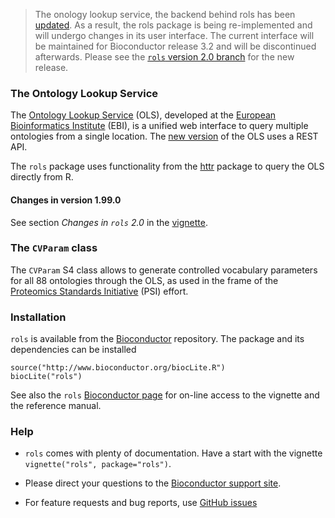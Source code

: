 
> The onology lookup service, the backend behind rols has been
> [updated](http://www.ebi.ac.uk/ols/beta/roadmap.html). As a result,
> the rols package is being re-implemented and will undergo changes in
> its user interface. The current interface will be maintained for
> Bioconductor release 3.2 and will be discontinued afterwards. Please
> see the
> [`rols` version 2.0 branch](https://github.com/lgatto/rols/tree/v2.0)
> for the new release.

### The Ontology Lookup Service 

The [Ontology Lookup Service](http://www.ebi.ac.uk/ontology-lookup/)
(OLS), developed at the
[European Bioinformatics Institute](http://www.ebi.ac.uk/) (EBI), is a
unified web interface to query multiple ontologies from a single
location. The
[new version](http://www.ebi.ac.uk/ols/beta/roadmap.html) of the OLS
uses a REST API. 

The `rols` package uses functionality from the
[httr](https://cran.r-project.org/web/packages/httr/) package to query
the OLS directly from R.

#### Changes in version 1.99.0

See section *Changes in `rols` 2.0* in the
[vignette](https://github.com/lgatto/rols/blob/v2.0/vignettes/rols.Rmd).

### The `CVParam` class

The `CVParam` S4 class allows to generate controlled vocabulary
parameters for all 88 ontologies through the OLS, as used in the frame
of the [Proteomics Standards Initiative](http://www.psidev.info/)
(PSI) effort.

### Installation

`rols` is available from the
[Bioconductor](http://www.bioconductor.org) repository. The package
and its dependencies can be installed

```
source("http://www.bioconductor.org/biocLite.R")
biocLite("rols")
```

See also the `rols`
[Bioconductor page](http://bioconductor.org/packages/2.11/bioc/html/rols.html)
for on-line access to the vignette and the reference manual.

### Help

* `rols` comes with plenty of documentation. Have a start with the
  vignette ``vignette("rols", package="rols")``.

* Please direct your questions to the
  [Bioconductor support site](https://support.bioconductor.org/).

* For feature requests and bug reports, use
  [GitHub issues](https://github.com/lgatto/rols/issues)

